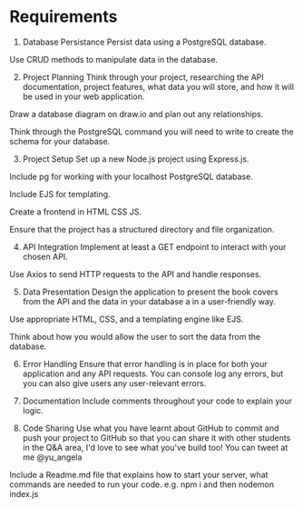 # Requirements

1. Database Persistance
   Persist data using a PostgreSQL database.

Use CRUD methods to manipulate data in the database.

2. Project Planning
   Think through your project, researching the API documentation, project features, what data you will store, and how it will be used in your web application.

Draw a database diagram on draw.io and plan out any relationships.

Think through the PostgreSQL command you will need to write to create the schema for your database.

3. Project Setup
   Set up a new Node.js project using Express.js.

Include pg for working with your localhost PostgreSQL database.

Include EJS for templating.

Create a frontend in HTML CSS JS.

Ensure that the project has a structured directory and file organization.

4. API Integration
   Implement at least a GET endpoint to interact with your chosen API.

Use Axios to send HTTP requests to the API and handle responses.

5. Data Presentation
   Design the application to present the book covers from the API and the data in your database a in a user-friendly way.

Use appropriate HTML, CSS, and a templating engine like EJS.

Think about how you would allow the user to sort the data from the database.

6. Error Handling
   Ensure that error handling is in place for both your application and any API requests. You can console log any errors, but you can also give users any user-relevant errors.

7. Documentation
   Include comments throughout your code to explain your logic.

8. Code Sharing
   Use what you have learnt about GitHub to commit and push your project to GitHub so that you can share it with other students in the Q&A area, I'd love to see what you've build too! You can tweet at me @yu_angela

Include a Readme.md file that explains how to start your server, what commands are needed to run your code. e.g. npm i and then nodemon index.js
